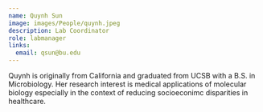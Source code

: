 ```yaml
---
name: Quynh Sun
image: images/People/quynh.jpeg
description: Lab Coordinator
role: labmanager
links:
  email: qsun@bu.edu
---
```


Quynh is originally from California and graduated from UCSB with a B.S. in Microbiology. Her research interest is medical applications of molecular biology especially in the context of reducing socioeconimc disparities in healthcare.
